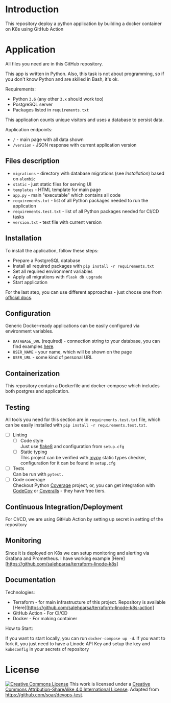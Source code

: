 # Introduction

This repository deploy a python application by building a docker container on K8s using GitHub Action

# Application

All files you need are in this GitHub repository.

This app is written in Python.
Also, this task is not about programming, so if you don't know Python and are skilled in Bash, it's ok.

Requirements:

- Python `3.6` (any other `3.x` should work too)
- PostgreSQL server
- Packages listed in `requirements.txt` 

This application counts unique visitors and uses a database to persist data.

Application endpoints:

- `/` - main page with all data shown
- `/version` - JSON response with current application version

## Files description

- `migrations` - directory with database migrations (see _Installation_) based on `alembic`
- `static` - just static files for serving UI
- `templates` - HTML template for main page
- `app.py` - main "executable" which contains all code
- `requirements.txt` - list of all Python packages needed to run the application
- `requirements.test.txt` - list of all Python packages needed for CI/CD tasks
- `version.txt` - text file with current version

## Installation

To install the application, follow these steps:

- Prepare a PostgreSQL database
- Install all required packages with `pip install -r requirements.txt`
- Set all required environment variables
- Apply all migrations with `flask db upgrade`
- Start application

For the last step, you can use different approaches - just choose one from [official docs][flask-deploy].

## Configuration

Generic Docker-ready applications can be easily configured via environment variables.

- `DATABASE_URL` (required) - connection string to your database, you can find examples [here][flask-sqlalchemy-connstr].
- `USER_NAME` - your name, which will be shown on the page
- `USER_URL` - some kind of personal URL

## Containerization

This repository contain a Dockerfile and docker-compose which includes both postgres and application.

## Testing 

All tools you need for this section are in `requirements.test.txt` file,
which can be easily installed with `pip install -r requirements.test.txt`.

- [ ] Linting
    - [ ] Code style<br/>
        Just use [flake8] and configuration from `setup.cfg`
    - [ ] Static typing<br/>
        This project can be verified with [mypy] static types checker, configuration for it can be found in `setup.cfg`
- [ ] Tests<br/>
    Can be run with `pytest.`
- [ ] Code coverage<br/>
    Checkout Python [Coverage] project, 
    or, you can get integration with [CodeCov] or [Coveralls] - they have free tiers.

## Continuous Integration/Deployment

For CI/CD, we are using GitHub Action by setting up secret in setting of the repository
    
## Monitoring

Since it is deployed on K8s we can setup monitoring and alerting via Grafana and Prometheus. I have working example [Here][https://github.com/salehparsa/terraform-linode-k8s] 

## Documentation

Technologies:
* Terraform - for main infrastructure of this project. Repository is available [Here][https://github.com/salehparsa/terraform-linode-k8s-action]
* GitHub Action - For CI/CD
* Docker - For making container

How to Start:

If you want to start locally, you can run `docker-compose up -d`. If you want to fork it, you just need to have a Linode API Key and setup the key and `kubeconfig` in your secrets of repository


# License

[![Creative Commons License](https://i.creativecommons.org/l/by-sa/4.0/88x31.png)][license]
This work is licensed under a [Creative Commons Attribution-ShareAlike 4.0 International License][license].
Adapted from https://github.com/soar/devops-test.

[github-clone]: git@github.com:blacklane/devops-interview.git
[github-repository]: https://github.com/blacklane/devops-interivew

[license]: http://creativecommons.org/licenses/by-sa/4.0/

[ansible]: https://www.ansible.com
[aws]: https://aws.amazon.com
[chef]: https://www.chef.io
[asciiflow]: http://asciiflow.com
[cloudcraft]: https://cloudcraft.co
[codecov]: https://codecov.io
[coverage]: https://coverage.readthedocs.io
[coveralls]: https://coveralls.io
[drawio]: http://draw.io
[flake8]: http://flake8.pycqa.org/en/latest/index.html
[flask]: http://flask.pocoo.org
[flask-deploy]: http://flask.pocoo.org/docs/1.0/deploying/#deployment
[flask-sqlalchemy-connstr]: http://flask-sqlalchemy.pocoo.org/2.3/config/#connection-uri-format
[gitlab-ci-yml]: https://docs.gitlab.com/ee/ci/yaml/
[iac]: https://en.wikipedia.org/wiki/Infrastructure_as_code
[jenkins-pipelines]: https://jenkins.io/doc/book/pipeline/
[mypy]: https://mypy.readthedocs.io/en/stable/index.html
[terraform]: https://www.terraform.io
[cloudformation]: https://aws.amazon.com/cloudformation/
